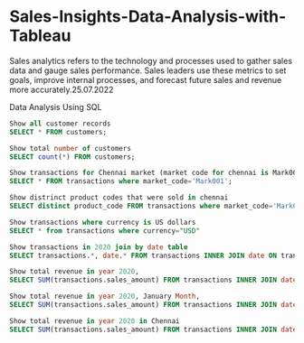 # Sales-Insights-Data-Analysis-with-Tableau

Sales analytics refers to the technology and processes used to gather sales data and gauge sales performance. Sales leaders use these metrics to set goals, improve internal processes, and forecast future sales and revenue more accurately.25.07.2022


Data Analysis Using SQL
```SQL
Show all customer records
SELECT * FROM customers;
```
```SQL
Show total number of customers
SELECT count(*) FROM customers;
```
```SQL
Show transactions for Chennai market (market code for chennai is Mark001
SELECT * FROM transactions where market_code='Mark001';
```
```SQL
Show distrinct product codes that were sold in chennai
SELECT distinct product_code FROM transactions where market_code='Mark001';
```
```SQL
Show transactions where currency is US dollars
SELECT * from transactions where currency="USD"
```
```SQL
Show transactions in 2020 join by date table
SELECT transactions.*, date.* FROM transactions INNER JOIN date ON transactions.order_date=date.date where date.year=2020;
```
```SQL
Show total revenue in year 2020,
SELECT SUM(transactions.sales_amount) FROM transactions INNER JOIN date ON transactions.order_date=date.date where date.year=2020 and transactions.currency="INR\r" or transactions.currency="USD\r";
```
```SQL
Show total revenue in year 2020, January Month,
SELECT SUM(transactions.sales_amount) FROM transactions INNER JOIN date ON transactions.order_date=date.date where date.year=2020 and and date.month_name="January" and (transactions.currency="INR\r" or transactions.currency="USD\r");
```
```SQL
Show total revenue in year 2020 in Chennai
SELECT SUM(transactions.sales_amount) FROM transactions INNER JOIN date ON transactions.order_date=date.date where date.year=2020 and transactions.market_code="Mark001";
```
